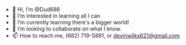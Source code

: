 - 👋 Hi, I’m @Dud686
- 👀 I’m interested in learning all I can
- 🌱 I’m currently learning there's a bigger world!
- 💞️ I’m looking to collaborate on what I know.
- 📫 How to reach me, (682) 719-5891, or devinwilks621@gmail.com

<!---
Dud686/Dud686 is a ✨ special ✨ repository because its `README.md` (this file) appears on your GitHub profile.
You can click the Preview link to take a look at your changes.
--->
